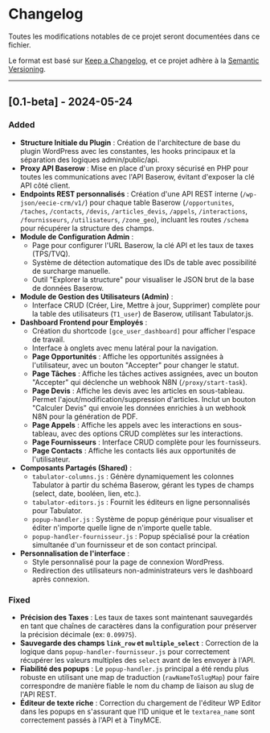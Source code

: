# Changelog

Toutes les modifications notables de ce projet seront documentées dans ce fichier.

Le format est basé sur [Keep a Changelog](https://keepachangelog.com/en/1.0.0/), et ce projet adhère à la [Semantic Versioning](https://semver.org/spec/v2.0.0.html).

---

## [0.1-beta] - 2024-05-24

### Added

*   **Structure Initiale du Plugin** : Création de l'architecture de base du plugin WordPress avec les constantes, les hooks principaux et la séparation des logiques admin/public/api.
*   **Proxy API Baserow** : Mise en place d'un proxy sécurisé en PHP pour toutes les communications avec l'API Baserow, évitant d'exposer la clé API côté client.
*   **Endpoints REST personnalisés** : Création d'une API REST interne (`/wp-json/eecie-crm/v1/`) pour chaque table Baserow (`/opportunites`, `/taches`, `/contacts`, `/devis`, `/articles_devis`, `/appels`, `/interactions`, `/fournisseurs`, `/utilisateurs`, `/zone_geo`), incluant les routes `/schema` pour récupérer la structure des champs.
*   **Module de Configuration Admin** :
    *   Page pour configurer l'URL Baserow, la clé API et les taux de taxes (TPS/TVQ).
    *   Système de détection automatique des IDs de table avec possibilité de surcharge manuelle.
    *   Outil "Explorer la structure" pour visualiser le JSON brut de la base de données Baserow.
*   **Module de Gestion des Utilisateurs (Admin)** :
    *   Interface CRUD (Créer, Lire, Mettre à jour, Supprimer) complète pour la table des utilisateurs (`T1_user`) de Baserow, utilisant Tabulator.js.
*   **Dashboard Frontend pour Employés** :
    *   Création du shortcode `[gce_user_dashboard]` pour afficher l'espace de travail.
    *   Interface à onglets avec menu latéral pour la navigation.
    *   **Page Opportunités** : Affiche les opportunités assignées à l'utilisateur, avec un bouton "Accepter" pour changer le statut.
    *   **Page Tâches** : Affiche les tâches actives assignées, avec un bouton "Accepter" qui déclenche un webhook N8N (`/proxy/start-task`).
    *   **Page Devis** : Affiche les devis avec les articles en sous-tableau. Permet l'ajout/modification/suppression d'articles. Inclut un bouton "Calculer Devis" qui envoie les données enrichies à un webhook N8N pour la génération de PDF.
    *   **Page Appels** : Affiche les appels avec les interactions en sous-tableau, avec des options CRUD complètes sur les interactions.
    *   **Page Fournisseurs** : Interface CRUD complète pour les fournisseurs.
    *   **Page Contacts** : Affiche les contacts liés aux opportunités de l'utilisateur.
*   **Composants Partagés (Shared)** :
    *   `tabulator-columns.js` : Génère dynamiquement les colonnes Tabulator à partir du schéma Baserow, gérant les types de champs (select, date, booléen, lien, etc.).
    *   `tabulator-editors.js` : Fournit les éditeurs en ligne personnalisés pour Tabulator.
    *   `popup-handler.js` : Système de popup générique pour visualiser et éditer n'importe quelle ligne de n'importe quelle table.
    *   `popup-handler-fournisseur.js` : Popup spécialisé pour la création simultanée d'un fournisseur et de son contact principal.
*   **Personnalisation de l'interface** :
    *   Style personnalisé pour la page de connexion WordPress.
    *   Redirection des utilisateurs non-administrateurs vers le dashboard après connexion.

### Fixed

*   **Précision des Taxes** : Les taux de taxes sont maintenant sauvegardés en tant que chaînes de caractères dans la configuration pour préserver la précision décimale (ex: `0.09975`).
*   **Sauvegarde des champs `link_row` et `multiple_select`** : Correction de la logique dans `popup-handler-fournisseur.js` pour correctement récupérer les valeurs multiples des `select` avant de les envoyer à l'API.
*   **Fiabilité des popups** : Le `popup-handler.js` principal a été rendu plus robuste en utilisant une map de traduction (`rawNameToSlugMap`) pour faire correspondre de manière fiable le nom du champ de liaison au slug de l'API REST.
*   **Éditeur de texte riche** : Correction du chargement de l'éditeur WP Editor dans les popups en s'assurant que l'ID unique et le `textarea_name` sont correctement passés à l'API et à TinyMCE.